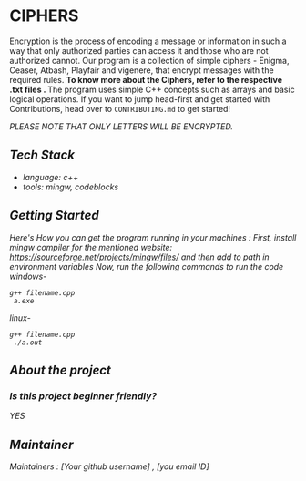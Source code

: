 # CIPHERS
Encryption is the process of encoding a message or information in such a way that only authorized parties can access it and those who are not authorized cannot. Our program is a collection of simple ciphers - Enigma, Ceaser, Atbash, Playfair and vigenere, that encrypt messages with the required rules. <b>To know more about the Ciphers, refer to the respective .txt files . </b> The program uses simple C++ concepts such as arrays and basic logical operations.
If you want to jump head-first and get started with Contributions, head over to
`CONTRIBUTING.md` to get started!

<i>PLEASE NOTE THAT ONLY LETTERS WILL BE ENCRYPTED. 
 
 
 ## Tech Stack
 - language: c++
 - tools: mingw, codeblocks
 
 ## Getting Started
Here's How you can get the program running in your machines :
First, install mingw compiler for the mentioned website: https://sourceforge.net/projects/mingw/files/
 and then add to path in environment variables
 Now, run the following commands to run the code
  windows-
```
g++ filename.cpp
 a.exe
```
 linux-
```
g++ filename.cpp
 ./a.out
```
 
## About the project
### Is this project beginner friendly?
YES
## Maintainer
Maintainers : [Your github username] , [you email ID]
